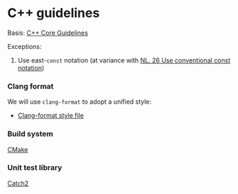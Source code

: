 # C++ guidelines

Basis: [C++ Core Guidelines](https://isocpp.github.io/CppCoreGuidelines/CppCoreGuidelines)

Exceptions:
1. Use east-`const` notation (at variance with [NL. 26 Use conventional const notation](https://isocpp.github.io/CppCoreGuidelines/CppCoreGuidelines#Rl-const))

### Clang format

We will use `clang-format` to adopt a unified style:
- [Clang-format style file](.clang-format)

### Build system

[CMake](https://cmake.org/cmake/help/git-master/)

### Unit test library

[Catch2](https://github.com/catchorg/Catch2)
